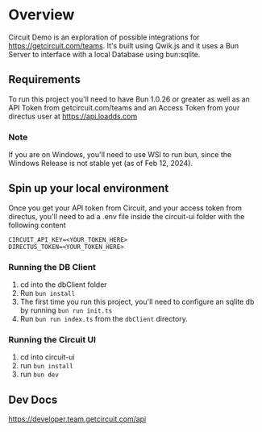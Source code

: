 # Overview
Circuit Demo is an exploration of possible integrations for https://getcircuit.com/teams. It's built using Qwik.js and it uses a Bun Server to interface with a local Database using bun:sqlite.
## Requirements
To run this project you'll need to have Bun 1.0.26 or greater as well as an API Token from getcircuit.com/teams and an Access Token from your directus user at https://api.loadds.com
### Note
If you are on Windows, you'll need to use WSl to run bun, since the Windows Release is not stable yet (as of Feb 12, 2024).
## Spin up your local environment
Once you get your API token from Circuit, and your access token from directus, you'll need to ad a .env file inside the circuit-ui folder with the following content
```env
CIRCUIT_API_KEY=<YOUR_TOKEN_HERE>
DIRECTUS_TOKEN=<YOUR_TOKEN_HERE>
```
### Running the DB Client
1. cd into the dbClient folder
2. Run `bun install`
1. The first time you run this project, you'll need to configure an sqlite db by running `bun run init.ts`
2. Run `bun run index.ts` from the `dbClient` directory. 
### Running the Circuit UI
1. cd into circuit-ui
2. run `bun install`
3. run `bun dev`



## Dev Docs
https://developer.team.getcircuit.com/api
